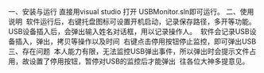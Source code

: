 一、安装与运行
  直接用visual studio 打开 USBMonitor.sln即可运行。
二、使用说明
  软件运行后，右键托盘图标可设置开机启动，记录保存路径，多开等功能。
  USB设备插入后，会弹出输入姓名对话框，用以记录操作人。
  软件会记录USB设备插入，弹出，拷贝等操作以及时间
  右键点击停用按钮停止监控，即可弹出USB
三、存在问题
  本人能力有限，无法监控USB弹出事件，所以弹出时会提示文件占用，故设置了停用按钮，暂停对USB的监控后才能弹出
  往各位大神多提意见。
